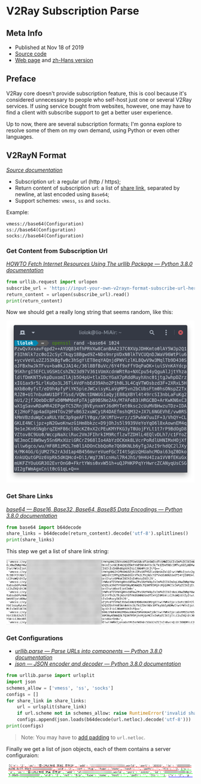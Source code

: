 # V2Ray Subscription Parse

## Meta Info

- Published at Nov 18 of 2019
- [Source code][source]
- [Web page][page] and [zh-Hans version][page_zhs]

[source]: https://github.com/liolok/liolok.com/blob/master/v2ray-subscription-parse/index.md
[page]: https://liolok.com/v2ray-subscription-parse/
[page_zhs]: https://liolok.com/zhs/v2ray-subscription-parse/

## Preface

V2Ray core doesn't provide subscription feature, this is cool because it's considered unnecessary to people who self-host just one or several V2Ray services. If using service bought from websites, however, one may have to find a client with subscribe support to get a better user experience.

Up to now, there are several subscription formats; I'm gonna explore to resolve some of them on my own demand, using Python or even other languages.

## V2RayN Format

*[Source documentation][v2rayn-format]*

- Subscription url: a regular url (http / https);
- Return content of subscription url: a list of [share link][v2rayn-share-link], separated by newline, at last encoded using `Base64`;
- Support schemes: `vmess`, `ss` and `socks`.

[v2rayn-format]: https://github.com/2dust/v2rayN/wiki/订阅功能说明 "订阅功能说明 · 2dust/v2rayN Wiki"
[v2rayn-share-link]: https://github.com/2dust/v2rayN/wiki/分享链接格式说明(ver-2) "分享链接格式说明(ver 2) · 2dust/v2rayN Wiki"

Example:

```
vmess://base64(Configuration)
ss://base64(Configuration)
socks://base64(Configuration)
```

### Get Content from Subscription Url

*[HOWTO Fetch Internet Resources Using The urllib Package — Python 3.8.0 documentation](https://docs.python.org/3/howto/urllib2.html#fetching-urls "HOWTO Fetch Internet Resources Using The urllib Package — Python 3.8.0 documentation")*

```py
from urllib.request import urlopen
subscribe_url = 'https://input-your-own-v2rayn-format-subscribe-url-here'
return_content = urlopen(subscribe_url).read()
print(return_content)
```

Now we should get a really long string that seems random, like this:

![Base64 Example](./base64-example.webp)

### Get Share Links

*[base64 — Base16, Base32, Base64, Base85 Data Encodings — Python 3.8.0 documentation](https://docs.python.org/3/library/base64.html?highlight=base64#base64.b64decode "base64 — Base16, Base32, Base64, Base85 Data Encodings — Python 3.8.0 documentation")*

```py
from base64 import b64decode
share_links = b64decode(return_content).decode('utf-8').splitlines()
print(share_links)
```

This step we get a list of share link string:

![Share Links](./share-links.webp)

### Get Configurations

- *[urllib.parse — Parse URLs into components — Python 3.8.0 documentation](https://docs.python.org/3/library/urllib.parse.html#urllib.parse.urlsplit "urllib.parse — Parse URLs into components — Python 3.8.0 documentation")*
- *[json — JSON encoder and decoder — Python 3.8.0 documentation](https://docs.python.org/3/library/json.html#json.loads "json — JSON encoder and decoder — Python 3.8.0 documentation")*

```py
from urllib.parse import urlsplit
import json
schemes_allow = ['vmess', 'ss', 'socks']
configs = []
for share_link in share_links:
    url = urlsplit(share_link)
    if url.scheme not in schemes_allow: raise RuntimeError('invalid share link')
    configs.append(json.loads(b64decode(url.netloc).decode('utf-8')))
print(configs)
```

> Note: You may have to [add padding][padding] to `url.netloc`.

[padding]: https://github.com/liolok/blog-hexo/issues/36#issuecomment-646955535

Finally we get a list of json objects, each of them contains a server configuraion:

![Configurations](./configurations.webp)
